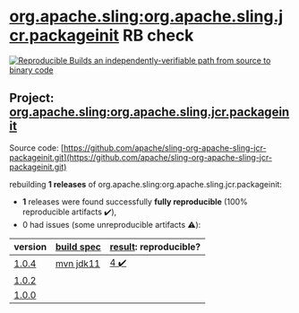 [org.apache.sling:org.apache.sling.jcr.packageinit](https://search.maven.org/artifact/org.apache.sling/org.apache.sling.jcr.packageinit/) RB check
=======

[![Reproducible Builds](https://reproducible-builds.org/images/logos/rb.svg) an independently-verifiable path from source to binary code](https://reproducible-builds.org/)

## Project: [org.apache.sling:org.apache.sling.jcr.packageinit](https://search.maven.org/artifact/org.apache.sling/org.apache.sling.jcr.packageinit/)

Source code: [https://github.com/apache/sling-org-apache-sling-jcr-packageinit.git](https://github.com/apache/sling-org-apache-sling-jcr-packageinit.git)

rebuilding **1 releases** of org.apache.sling:org.apache.sling.jcr.packageinit:
- **1** releases were found successfully **fully reproducible** (100% reproducible artifacts :heavy_check_mark:),
- 0 had issues (some unreproducible artifacts :warning:):

| version | [build spec](BUILDSPEC.md) | [result](https://reproducible-builds.org/docs/jvm/): reproducible? |
| -- | --------- | ------ |
| [1.0.4](https://search.maven.org/artifact/org.apache.sling/org.apache.sling.jcr.packageinit/1.0.4/pom) | [mvn jdk11](org.apache.sling.jcr.packageinit-1.0.4.buildspec) | [4 :heavy_check_mark: ](org.apache.sling.jcr.packageinit-1.0.4.buildcompare) |
| [1.0.2](https://search.maven.org/artifact/org.apache.sling/org.apache.sling.jcr.packageinit/1.0.2/pom) | | |
| [1.0.0](https://search.maven.org/artifact/org.apache.sling/org.apache.sling.jcr.packageinit/1.0.0/pom) | | |
